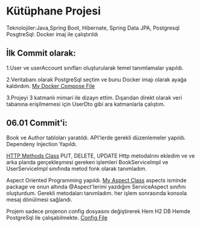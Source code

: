 # Kütüphane Projesi

Teknolojiler:Java,Spring Boot, Hibernate, Spring Data JPA, Postgresql
PosgtreSql: Docker imaj ile çalıştırıldı

## İlk Commit olarak:
1.User ve userAccount sınıfları oluşturularak temel tanımlamalar yapıldı.

2.Veritabanı olarak PostgreSql seçtim ve bunu Docker imajı olarak ayağa kaldırdım.
[My Docker Compose File](https://github.com/cagrikucukbesleme/LibraryProject-JavaSpringBoot/blob/master/src/main/resources/docker-compose.yml)

3.Projeyi 3 katmanlı mimari ile dizayn ettim. Dışarıdan direkt olarak veri tabanına erişilmemesi için UserDto gibi ara katmanlarla çalıştım.

## 06.01 Commit'i:
Book ve Author tabloları yaratıldı. API'lerde gerekli düzenlemeler yapıldı. Dependeny Injection Yapıldı.

[HTTP Methods Class](https://github.com/cagrikucukbesleme/LibraryProject-JavaSpringBoot/blob/master/src/main/java/com/libraryproject/libraryproject/controller/UserController.java)
PUT, DELETE, UPDATE Http metodalrını ekledim ve ve arka planda gerçekleşmesi gereken işlemleri BookServiceImpl ve UserServiceImpl sınıfında metod fonk olarak tanımladım.

Aspect Oriented Programming yapıldı. [My Aspect Class](https://github.com/cagrikucukbesleme/LibraryProject-JavaSpringBoot/blob/master/src/main/java/com/libraryproject/libraryproject/aspects/ServiceAspect.java)
aspects isminde package ve onun altında @Aspect'lerimi yazdığım ServiceAspect sınıfını oluşturdum. Gerekli metodaları tanımladım.
her işlem sonrasında konsola mesaj dönülmesi sağlandı.

Projem sadece projenon config dosyasını değiştirerek Hem H2 DB Hemde PostgreSql ile çalışabilmekte.
[Config File](https://github.com/cagrikucukbesleme/LibraryProject-JavaSpringBoot/blob/master/src/main/resources/application.properties)
